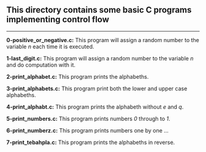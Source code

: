 ## This directory contains some basic C programs implementing control flow
---

__0-positive_or_negative.c:__ This program will assign a random number to the variable _n_ each time it is executed.  

__1-last_digit.c:__ This program will assign a random number to the variable _n_ and do computation with it.  

__2-print_alphabet.c:__ This program prints the alphabeths.  

__3-print_alphabets.c:__ This program print both the lower and upper case alphabeths.  

__4-print_alphabt.c:__ This program prints the alphabeth without _e_ and _q_.  

__5-print_numbers.c:__ This program prints numbers _0_ through to _1_.  

__6-print_numberz.c:__ This program prints numbers one by one ...  

__7-print_tebahpla.c:__ This program prints the alphabeths in reverse.
